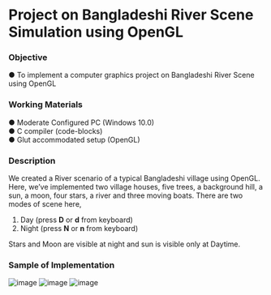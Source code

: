 # Project on Bangladeshi River Scene Simulation using OpenGL
### Objective
● To implement a computer graphics project on Bangladeshi River Scene using OpenGL
### Working Materials    
● Moderate Configured PC (Windows 10.0)  
● C compiler (code-blocks)  
● Glut accommodated setup (OpenGL)
### Description
We created a River scenario of a typical Bangladeshi village using OpenGL. Here, we’ve
implemented two village houses, five trees, a background hill, a sun, a moon, four stars, a river
and three moving boats. There are two modes of scene here,
1. Day (press **D** or **d** from keyboard)
2. Night (press **N** or **n** from keyboard)  

Stars and Moon are visible at night and sun is visible only at Daytime.  
### Sample of Implementation  
![image](https://user-images.githubusercontent.com/53682834/187485556-fb65f3e5-0fef-4a82-9ec4-8c68d305fe1f.png)
![image](https://user-images.githubusercontent.com/53682834/187485754-15be5b20-4b91-4a55-aee7-c77475f610f3.png)
![image](https://user-images.githubusercontent.com/53682834/187485825-e6bc6a45-cb41-45f4-ae56-41fb2b920cd3.png)
